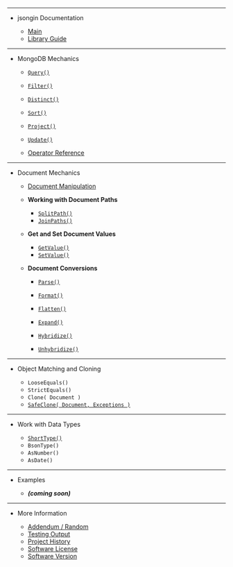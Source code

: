 <!-- _sidebar.md -->

<hr>

- jsongin Documentation

	- [Main](external/readme.md)
	- [Library Guide](guides/Library-Guide.md)

<hr>

- MongoDB Mechanics

	- [`Query()`](guides/jsongin/Query.md)
	- [`Filter()`](guides/jsongin/Filter.md)
	- [`Distinct()`](guides/jsongin/Distinct.md)
	- [`Sort()`](guides/jsongin/Sort.md)
	- [`Project()`](guides/jsongin/Project.md)
	- [`Update()`](guides/jsongin/Update.md)
	
	- [Operator Reference](guides/Operator-Reference.md)

<hr>

- Document Mechanics

	- [Document Manipulation](guides/Document-Manipulation.md)

	- **Working with Document Paths**

		- [`SplitPath()`](guides/jsongin/SplitPath.md)
		- [`JoinPaths()`](guides/jsongin/JoinPaths.md)

	- **Get and Set Document Values**

		- [`GetValue()`](guides/jsongin/GetValue.md)
		- [`SetValue()`](guides/jsongin/SetValue.md)

	- **Document Conversions**

		- [`Parse()`](guides/jsongin/Parse.md)
		- [`Format()`](guides/jsongin/Format.md)

		- [`Flatten()`](guides/jsongin/Flatten.md)
		- [`Expand()`](guides/jsongin/Expand.md)

		- [`Hybridize()`](guides/jsongin/Hybridize.md)
		- [`Unhybridize()`](guides/jsongin/Unhybridize.md)

<hr>

- Object Matching and Cloning

	- `LooseEquals()`
	- `StrictEquals()`
	- `Clone( Document )`
	- [`SafeClone( Document, Exceptions )`](guides/jsongin/SafeClone.md)

<hr>

- Work with Data Types

	- [`ShortType()`](guides/jsongin/ShortType.md)
	- `BsonType()`
	- `AsNumber()`
	- `AsDate()`

<hr>

- Examples

	- ***(coming soon)***

<hr>

- More Information

	- [Addendum / Random](guides/Addendum.md)
	- [Testing Output](external/tests.md)
	- [Project History](external/history.md)
	- [Software License](external/license.md)
	- [Software Version](external/version.md)
